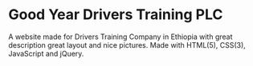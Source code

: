 # Good Year Drivers Training PLC
A website made for Drivers Training Company in Ethiopia with great description great layout and nice pictures. Made with HTML(5), CSS(3), JavaScript and jQuery.